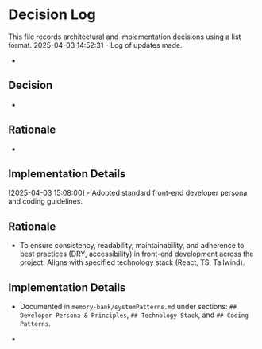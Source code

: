 # Decision Log

This file records architectural and implementation decisions using a list format.
2025-04-03 14:52:31 - Log of updates made.

-

## Decision

-

## Rationale

-

## Implementation Details

[2025-04-03 15:08:00] - Adopted standard front-end developer persona and coding guidelines.

## Rationale

- To ensure consistency, readability, maintainability, and adherence to best practices (DRY, accessibility) in front-end development across the project. Aligns with specified technology stack (React, TS, Tailwind).

## Implementation Details

- Documented in `memory-bank/systemPatterns.md` under sections: `## Developer Persona & Principles`, `## Technology Stack`, and `## Coding Patterns`.

-
